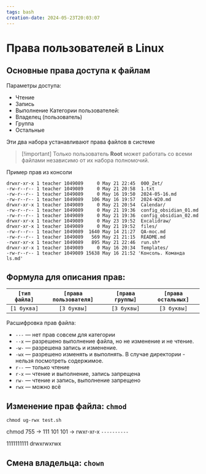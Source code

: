 ```yaml
---
tags: bash
creation-date: 2024-05-23T20:03:07
---
```

# Права пользователей в Linux

## Основные права доступа к файлам

Параметры доступа:
- Чтение
- Запись
- Выполнение
Категории пользователей:
- Владелец (пользователь)
- Группа
- Остальные

Эти два набора устанавливают права файлов в системе

> [!important] Только пользователь **Root** может работать со всеми файлами независимо от их набора полномочий. 

Пример прав из консоли
```
drwxr-xr-x 1 teacher 1049089     0 May 21 22:45  000_Zet/
-rw-r--r-- 1 teacher 1049089     0 May 21 20:58  1.txt
-rw-r--r-- 1 teacher 1049089     0 May 16 19:50  2024-05-16.md        
-rw-r--r-- 1 teacher 1049089   106 May 16 19:57  2024-W20.md
drwxr-xr-x 1 teacher 1049089     0 May 21 20:54  Calendar/
-rw-r--r-- 1 teacher 1049089     0 May 21 19:36  config_obsidian_01.md
-rw-r--r-- 1 teacher 1049089     0 May 21 19:36  config_obsidian_02.md
drwxr-xr-x 1 teacher 1049089     0 May 23 19:52  Excalidraw/
drwxr-xr-x 1 teacher 1049089     0 May 21 19:52  files/
-rw-r--r-- 1 teacher 1049089  1640 May 14 21:27  QA-moc.md
-rw-r--r-- 1 teacher 1049089   569 May 21 21:15  README.md
-rwxr-xr-x 1 teacher 1049089   895 May 21 22:46  run.sh*
drwxr-xr-x 1 teacher 1049089     0 May 16 20:34  Templates/
-rw-r--r-- 1 teacher 1049089 15638 May 16 21:52 'Консоль. Команда ls.md'
```


## Формула для описания прав:

| `[тип файла]` | `[права пользователя]` | `[права группы]`  | `[права остальных]` |
| :---: | :---: | :---: | :---: |
| `[1 буква]` | `[3 буквы]` | `[3 буквы]` | `[3 буквы]` |

Расшифровка прав файла:
- `---` — нет прав совсем для категории
- `--x` — разрешено выполнение файла, но не изменение и не чтение.
- `-w-` — разрешена запись и изменение. 
- `-wx` — разрешено изменять и выполнять. В случае директории - нельзя посмотреть содержимое. 
- `r--` — только чтение
- `r-x` — чтение и выполнение, запись запрещена
- `rw-` — чтение и запись, выполнение запрещено
- `rwx` — можно всё

## Изменение прав файла: `chmod`

```
chmod ug-rwx test.sh
```

chmod 755 -> 111 101 101 -> rwxr-xr-x
`----------`

1111111111
drwxrwxrwx


## Смена владельца: `chown`
